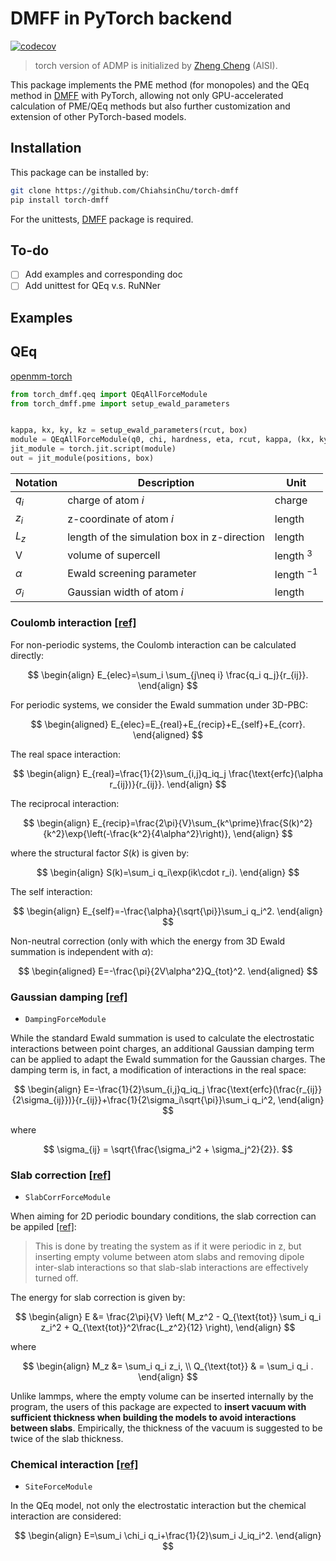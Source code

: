 # DMFF in PyTorch backend

[![codecov](https://codecov.io/gh/ChiahsinChu/torch-dmff/graph/badge.svg?token=aBlN5QoejV)](https://codecov.io/gh/ChiahsinChu/torch-dmff)

> torch version of ADMP is initialized by [Zheng Cheng](https://github.com/zhengcheng233) (AISI).

This package implements the PME method (for monopoles) and the QEq method in [DMFF](https://github.com/deepmodeling/DMFF) with PyTorch, allowing not only GPU-accelerated calculation of PME/QEq methods but also further customization and extension of other PyTorch-based models.

## Installation

This package can be installed by:

```bash
git clone https://github.com/ChiahsinChu/torch-dmff
pip install torch-dmff
```

For the unittests, [DMFF](https://github.com/deepmodeling/DMFF) package is required.

## To-do

- [ ] Add examples and corresponding doc
- [ ] Add unittest for QEq v.s. RuNNer

## Examples

###

## QEq

[openmm-torch](https://github.com/openmm/openmm-torch)

```python
from torch_dmff.qeq import QEqAllForceModule
from torch_dmff.pme import setup_ewald_parameters


kappa, kx, ky, kz = setup_ewald_parameters(rcut, box)
module = QEqAllForceModule(q0, chi, hardness, eta, rcut, kappa, (kx, ky, kz))
jit_module = torch.jit.script(module)
out = jit_module(positions, box)
```

| Notation   | Description                                 | Unit           |
| ---------- | ------------------------------------------- | -------------- |
| $q_i$      | charge of atom $i$                          | charge         |
| $z_i$      | z-coordinate of atom $i$                    | length         |
| $L_z$      | length of the simulation box in z-direction | length         |
| V          | volume of supercell                         | length $^3$    |
| $\alpha$   | Ewald screening parameter                   | length $^{-1}$ |
| $\sigma_i$ | Gaussian width of atom $i$                  | length         |

### Coulomb interaction [[ref]](http://docs.openmm.org/latest/userguide/theory/02_standard_forces.html#coulomb-interaction-with-ewald-summation)

For non-periodic systems, the Coulomb interaction can be calculated directly:

$$
\begin{align}
E_{elec}=\sum_i \sum_{j\neq i} \frac{q_i q_j}{r_{ij}}.
\end{align}
$$

For periodic systems, we consider the Ewald summation under 3D-PBC:

$$
\begin{aligned}
E_{elec}=E_{real}+E_{recip}+E_{self}+E_{corr}.
\end{aligned}
$$

The real space interaction:

$$
\begin{align}
E_{real}=\frac{1}{2}\sum_{i,j}q_iq_j \frac{\text{erfc}(\alpha r_{ij})}{r_{ij}}.
\end{align}
$$

The reciprocal interaction:

$$
\begin{align}
E_{recip}=\frac{2\pi}{V}\sum_{k^\prime}\frac{S(k)^2}{k^2}\exp{\left(-\frac{k^2}{4\alpha^2}\right)},
\end{align}
$$

where the structural factor $S(k)$ is given by:

$$
\begin{align}
S(k)=\sum_i q_i\exp(ik\cdot r_i).
\end{align}
$$

The self interaction:

$$
\begin{align}
E_{self}=-\frac{\alpha}{\sqrt{\pi}}\sum_i q_i^2.
\end{align}
$$

Non-neutral correction (only with which the energy from 3D Ewald summation is independent with $\alpha$):

$$
\begin{aligned}
E=-\frac{\pi}{2V\alpha^2}Q_{tot}^2.
\end{aligned}
$$

### Gaussian damping [[ref]](http://dx.doi.org/10.1016/j.cplett.2010.10.010)

- `DampingForceModule`

While the standard Ewald summation is used to calculate the electrostatic interactions between point charges, an additional Gaussian damping term can be applied to adapt the Ewald summation for the Gaussian charges. The damping term is, in fact, a modification of interactions in the real space:

$$
\begin{align}
E=-\frac{1}{2}\sum_{i,j}q_iq_j \frac{\text{erfc}(\frac{r_{ij}}{2\sigma_{ij}})}{r_{ij}}+\frac{1}{2\sigma_i\sqrt{\pi}}\sum_i q_i^2,
\end{align}
$$

where

$$
\sigma_{ij} = \sqrt{\frac{\sigma_i^2 + \sigma_j^2}{2}}.
$$

### Slab correction [[ref]](https://pubs.aip.org/aip/jcp/article-abstract/131/9/094107/982953/)

- `SlabCorrForceModule`

When aiming for 2D periodic boundary conditions, the slab correction can be appiled [[ref]](https://docs.lammps.org/kspace_modify.html):

> This is done by treating the system as if it were periodic in z, but inserting empty volume between atom slabs and removing dipole inter-slab interactions so that slab-slab interactions are effectively turned off.

The energy for slab correction is given by:

$$
\begin{align}
E &= \frac{2\pi}{V} \left( M_z^2 - Q_{\text{tot}} \sum_i q_i z_i^2 + Q_{\text{tot}}^2\frac{L_z^2}{12} \right),
\end{align}
$$

where

$$
\begin{align}
M_z &= \sum_i q_i z_i, \\
Q_{\text{tot}} & = \sum_i q_i .
\end{align}
$$

Unlike lammps, where the empty volume can be inserted internally by the program, the users of this package are expected to **insert vacuum with sufficient thickness when building the models to avoid interactions between slabs**. Empirically, the thickness of the vacuum is suggested to be twice of the slab thickness.

### Chemical interaction [[ref]](https://pubs.acs.org/doi/abs/10.1021/j100161a070)

- `SiteForceModule`

In the QEq model, not only the electrostatic interaction but the chemical interaction are considered:

$$
\begin{align}
E=\sum_i \chi_i q_i+\frac{1}{2}\sum_i J_iq_i^2.
\end{align}
$$
